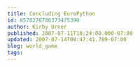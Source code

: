 ```yaml
---
title: Concluding EuroPython
id: 6578276786373475390
author: Kirby Urner
published: 2007-07-11T18:24:00.000-07:00
updated: 2007-07-14T08:47:41.789-07:00
blog: world_game
tags: 
---
```


